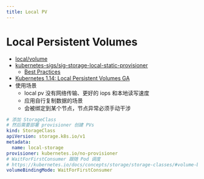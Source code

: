 ```yaml
---
title: Local PV
---
```


# Local Persistent Volumes
* [local/volume](https://kubernetes.io/docs/concepts/storage/volumes/#local)
* [kubernetes-sigs/sig-storage-local-static-provisioner](https://github.com/kubernetes-sigs/sig-storage-local-static-provisioner)
  * [Best Practices](https://github.com/kubernetes-sigs/sig-storage-local-static-provisioner/blob/master/docs/best-practices.md)
* [Kubernetes 1.14: Local Persistent Volumes GA](https://kubernetes.io/blog/2019/04/04/kubernetes-1.14-local-persistent-volumes-ga/)
* 使用场景
  * local pv 没有网络传输、更好的 iops 和本地读写速度
  * 应用自行复制数据的场景
  * 会被绑定到某个节点，节点异常必须手动干涉

```yaml
# 添加 StorageClass
# 然后需要部署 provisioner 创建 PVs
kind: StorageClass
apiVersion: storage.k8s.io/v1
metadata:
  name: local-storage
provisioner: kubernetes.io/no-provisioner
# WaitForFirstConsumer 跟随 Pod 调度
# https://kubernetes.io/docs/concepts/storage/storage-classes/#volume-binding-mode
volumeBindingMode: WaitForFirstConsumer
```
